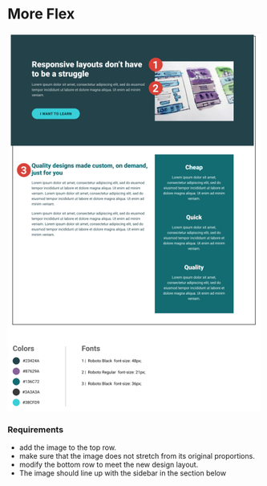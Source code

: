 # More Flex

![](https://raw.githubusercontent.com/hoc-labs/images/main/responsive-flex-challenge2-spec.png)

### Requirements
* add the image to the top row.
* make sure that the image does not stretch from its original proportions.
* modify the bottom row to meet the new design layout.
* The image should line up with
   the sidebar in the section
   below




